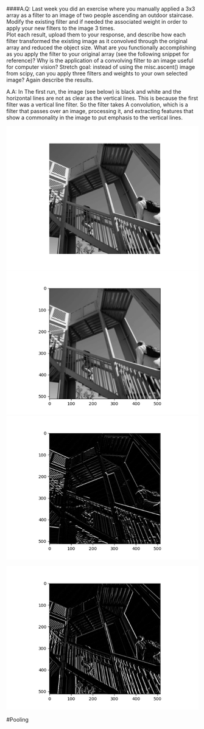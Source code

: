 ####A.Q: Last week you did an exercise where you manually applied a 3x3 array as a filter to an 
image of two people ascending an outdoor staircase.  Modify the existing filter and if 
needed the associated weight in order to apply your new filters to the image 3 times.  
Plot each result, upload them to your response, and describe how each filter 
transformed the existing image as it convolved through the original array and reduced 
the object size.  What are you functionally accomplishing as you apply the filter to your 
original array (see the following snippet for reference)?  Why is the application of a 
convolving filter to an image useful for computer vision?  Stretch goal: instead of using 
the misc.ascent() image from scipy, can you apply three filters and weights to your own 
selected image?  Again describe the results.

A.A: In The first run, the image (see below) is black and white and the   horizontal lines are not as clear as the vertical lines. This is because the first filter was a vertical line filter. So the filter takes A convolution, which  is a filter that passes over an image, processing it, and extracting features that show a commonality in the image to put emphasis to the vertical lines.     



![Pic_1](https://github.com/Acejv21/Ace_Code/blob/master/Pic_1.png?raw=true)
![Pic_Blur](https://github.com/Acejv21/Ace_Code/blob/master/Pic_Blur.png)
![Pic_Horiz](https://github.com/Acejv21/Ace_Code/blob/master/Pic_Horiz.png)

![Pic_Virt](https://github.com/Acejv21/Ace_Code/blob/master/Pic_Virt.png?raw=true)

#Pooling
